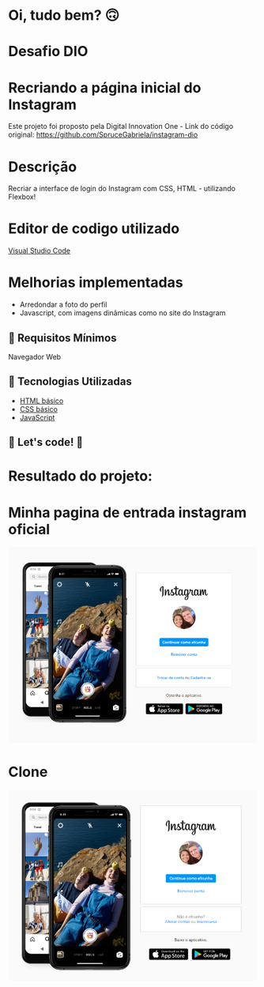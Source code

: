 # Oi, tudo bem? 🙃

# Desafio DIO
# Recriando a página inicial do Instagram
Este projeto foi proposto pela Digital Innovation One - Link do código original: https://github.com/SpruceGabriela/instagram-dio

# Descrição
Recriar a interface de login do Instagram com CSS, HTML - utilizando Flexbox!

# Editor de codigo utilizado
[Visual Studio Code](https://code.visualstudio.com/)

# Melhorias implementadas
- Arredondar a foto do perfil
- Javascript, com imagens dinâmicas como no site do Instagram

## :seedling: Requisitos Mínimos

Navegador Web
## :rocket: Tecnologias Utilizadas 

* [HTML básico](https://www.w3schools.com/html/)
* [CSS básico](https://developer.mozilla.org/pt-BR/docs/Web/CSS)
* [JavaScript](https://developer.mozilla.org/pt-BR/docs/Web/JavaScript)

## 🚀 Let's code! 🚀

# Resultado do projeto:


# Minha pagina de entrada instagram oficial

<p align="center">
  <img src="https://github.com/efcunha/instagram-dio/blob/main/assets/instagram-efcunha.png" width="600" heigth="600">
</p>

# Clone

<p align="center">
  <img src="https://github.com/efcunha/instagram-dio/blob/main/assets/instagram-clone.png" width="600" heigth="600">
</p>